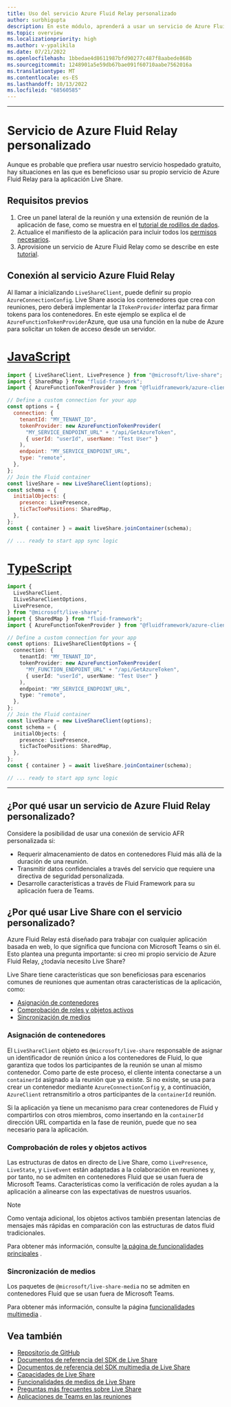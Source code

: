 ```yaml
---
title: Uso del servicio Azure Fluid Relay personalizado
author: surbhigupta
description: En este módulo, aprenderá a usar un servicio de Azure Fluid Relay personalizado con Live Share.
ms.topic: overview
ms.localizationpriority: high
ms.author: v-ypalikila
ms.date: 07/21/2022
ms.openlocfilehash: 1bbedae4d8611987bfd90277c487f8aabede868b
ms.sourcegitcommit: 1248901a5e59db67bae091f60710aabe7562016a
ms.translationtype: MT
ms.contentlocale: es-ES
ms.lasthandoff: 10/13/2022
ms.locfileid: "68560585"
---
```

---

# <a name="custom-azure-fluid-relay-service"></a>Servicio de Azure Fluid Relay personalizado

Aunque es probable que prefiera usar nuestro servicio hospedado gratuito, hay situaciones en las que es beneficioso usar su propio servicio de Azure Fluid Relay para la aplicación Live Share.

## <a name="pre-requisites"></a>Requisitos previos

1. Cree un panel lateral de la reunión y una extensión de reunión de la aplicación de fase, como se muestra en el [tutorial de rodillos de dados](../teams-live-share-tutorial.md).
2. Actualice el manifiesto de la aplicación para incluir todos los [permisos necesarios](../teams-live-share-capabilities.md#register-rsc-permissions).
3. Aprovisione un servicio de Azure Fluid Relay como se describe en este [tutorial](/azure/azure-fluid-relay/how-tos/provision-fluid-azure-portal).

## <a name="connect-to-azure-fluid-relay-service"></a>Conexión al servicio Azure Fluid Relay

Al llamar a inicializando `LiveShareClient`, puede definir su propio `AzureConnectionConfig`. Live Share asocia los contenedores que crea con reuniones, pero deberá implementar la `ITokenProvider` interfaz para firmar tokens para los contenedores. En este ejemplo se explica el de `AzureFunctionTokenProvider`Azure, que usa una función en la nube de Azure para solicitar un token de acceso desde un servidor.

# <a name="javascript"></a>[JavaScript](#tab/javascript)

```javascript
import { LiveShareClient, LivePresence } from "@microsoft/live-share";
import { SharedMap } from "fluid-framework";
import { AzureFunctionTokenProvider } from "@fluidframework/azure-client";

// Define a custom connection for your app
const options = {
  connection: {
    tenantId: "MY_TENANT_ID",
    tokenProvider: new AzureFunctionTokenProvider(
      "MY_SERVICE_ENDPOINT_URL" + "/api/GetAzureToken",
      { userId: "userId", userName: "Test User" }
    ),
    endpoint: "MY_SERVICE_ENDPOINT_URL",
    type: "remote",
  },
};
// Join the Fluid container
const liveShare = new LiveShareClient(options);
const schema = {
  initialObjects: {
    presence: LivePresence,
    ticTacToePositions: SharedMap,
  },
};
const { container } = await liveShare.joinContainer(schema);

// ... ready to start app sync logic
```

# <a name="typescript"></a>[TypeScript](#tab/typescript)

```TypeScript
import {
  LiveShareClient,
  ILiveShareClientOptions,
  LivePresence,
} from "@microsoft/live-share";
import { SharedMap } from "fluid-framework";
import { AzureFunctionTokenProvider } from "@fluidframework/azure-client";

// Define a custom connection for your app
const options: ILiveShareClientOptions = {
  connection: {
    tenantId: "MY_TENANT_ID",
    tokenProvider: new AzureFunctionTokenProvider(
      "MY_FUNCTION_ENDPOINT_URL" + "/api/GetAzureToken",
      { userId: "userId", userName: "Test User" }
    ),
    endpoint: "MY_SERVICE_ENDPOINT_URL",
    type: "remote",
  },
};
// Join the Fluid container
const liveShare = new LiveShareClient(options);
const schema = {
  initialObjects: {
    presence: LivePresence,
    ticTacToePositions: SharedMap,
  },
};
const { container } = await liveShare.joinContainer(schema);

// ... ready to start app sync logic
```

---

## <a name="why-use-a-custom-azure-fluid-relay-service"></a>¿Por qué usar un servicio de Azure Fluid Relay personalizado?

Considere la posibilidad de usar una conexión de servicio AFR personalizada si:

* Requerir almacenamiento de datos en contenedores Fluid más allá de la duración de una reunión.
* Transmitir datos confidenciales a través del servicio que requiere una directiva de seguridad personalizada.
* Desarrolle características a través de Fluid Framework para su aplicación fuera de Teams.

## <a name="why-use-live-share-with-your-custom-service"></a>¿Por qué usar Live Share con el servicio personalizado?

Azure Fluid Relay está diseñado para trabajar con cualquier aplicación basada en web, lo que significa que funciona con Microsoft Teams o sin él. Esto plantea una pregunta importante: si creo mi propio servicio de Azure Fluid Relay, ¿todavía necesito Live Share?

Live Share tiene características que son beneficiosas para escenarios comunes de reuniones que aumentan otras características de la aplicación, como:

* [Asignación de contenedores](#container-mapping)
* [Comprobación de roles y objetos activos](#live-objects-and-role-verification)
* [Sincronización de medios](#media-synchronization)

### <a name="container-mapping"></a>Asignación de contenedores

El `LiveShareClient` objeto es `@microsoft/live-share` responsable de asignar un identificador de reunión único a los contenedores de Fluid, lo que garantiza que todos los participantes de la reunión se unan al mismo contenedor. Como parte de este proceso, el cliente intenta conectarse a un `containerId` asignado a la reunión que ya existe. Si no existe, se usa para crear un contenedor mediante `AzureConnectionConfig` y, a continuación, `AzureClient` retransmitirlo a otros participantes de la `containerId` reunión.

Si la aplicación ya tiene un mecanismo para crear contenedores de Fluid y compartirlos con otros miembros, como insertando en la `containerId` dirección URL compartida en la fase de reunión, puede que no sea necesario para la aplicación.

### <a name="live-objects-and-role-verification"></a>Comprobación de roles y objetos activos

Las estructuras de datos en directo de Live Share, como `LivePresence`, `LiveState`, y `LiveEvent` están adaptadas a la colaboración en reuniones y, por tanto, no se admiten en contenedores Fluid que se usan fuera de Microsoft Teams. Características como la verificación de roles ayudan a la aplicación a alinearse con las expectativas de nuestros usuarios.

> [!NOTE]
> Como ventaja adicional, los objetos activos también presentan latencias de mensajes más rápidas en comparación con las estructuras de datos fluid tradicionales.

Para obtener más información, consulte [la página de funcionalidades principales](../teams-live-share-capabilities.md) .

### <a name="media-synchronization"></a>Sincronización de medios

Los paquetes de `@microsoft/live-share-media` no se admiten en contenedores Fluid que se usan fuera de Microsoft Teams.

Para obtener más información, consulte la página [funcionalidades multimedia](../teams-live-share-media-capabilities.md) .

## <a name="see-also"></a>Vea también

* [Repositorio de GitHub](https://github.com/microsoft/live-share-sdk)
* [Documentos de referencia del SDK de Live Share](/javascript/api/@microsoft/live-share/)
* [Documentos de referencia del SDK multimedia de Live Share](/javascript/api/@microsoft/live-share-media/)
* [Capacidades de Live Share](../teams-live-share-capabilities.md)
* [Funcionalidades de medios de Live Share](../teams-live-share-media-capabilities.md)
* [Preguntas más frecuentes sobre Live Share](../teams-live-share-faq.md)
* [Aplicaciones de Teams en las reuniones](../teams-apps-in-meetings.md)
